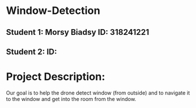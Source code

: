 # Window-Detection
## Student 1: Morsy Biadsy  ID: 318241221
## Student 2:   ID:

# Project Description:
Our goal is to help the drone detect window (from outside) and to navigate it to the window and get into the room from the window.
